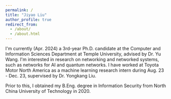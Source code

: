 ```yaml
---
permalink: /
title: "Jiyao Liu"
author_profile: true
redirect_from: 
  - /about/
  - /about.html
---
```


I'm currently (Apr. 2024) a 3rd-year Ph.D. candidate at the Computer and Information Sciences Department at Temple University, advised by Dr. Yu Wang. I'm interested in research on networking and networked systems, such as networks for AI and quantum networks. I have worked at Toyota Motor North America as a machine learning research intern during Aug. 23 - Dec. 23, supervised by Dr. Yongkang Liu.

Prior to this, I obtained my B.Eng. degree in Information Security from North China University of Technology in 2020. 
